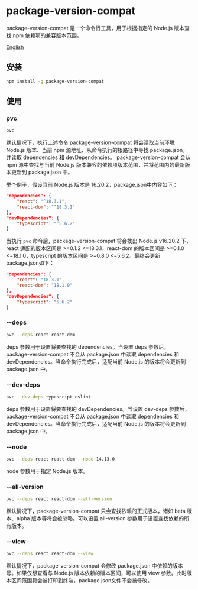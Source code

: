 # package-version-compat
package-version-compat 是一个命令行工具，用于根据指定的 Node.js 版本查找 npm 依赖项的兼容版本范围。

[English](https://github.com/wopelo/package-version-compat/README.md)

## 安装
```bash
npm install -g package-version-compat
```

## 使用

### pvc

```bash
pvc
```

默认情况下，执行上述命令 package-version-compat 将会读取当前环境 Node.js 版本、当前 npm 源地址、从命令执行的根路径中寻找 package.json，并读取 dependencies 和 devDependencies。
package-version-compat 会从 npm 源中查找与当前 Node.js 版本兼容的依赖项版本范围，并将范围内的最新版本更新到 package.json 中。

举个例子，假设当前 Node.js 版本是 16.20.2，package.json中内容如下：

```json
"dependencies": {
    "react": "^18.3.1",
    "react-dom": "^18.3.1"
},
"devDependencies": {
    "typescript": "^5.6.2"
}
```

当执行 ```pvc``` 命令后，package-version-compat 将会找出 Node.js v16.20.2 下，react 适配的版本区间是 >=0.1.2 <=18.3.1，react-dom 的版本区间是 >=0.1.0 <=18.1.0，typescript 的版本区间是 >=0.8.0 <=5.6.2。最终会更新package.json如下：

```json
"dependencies": {
    "react": "18.3.1",
    "react-dom": "18.1.0"
},
"devDependencies": {
    "typescript": "5.6.2"
}
```

### --deps

```bash
pvc --deps react react-dom
```

deps 参数用于设置将要查找的 dependencies。当设置 deps 参数后，package-version-compat 不会从 package.json 中读取 dependencies 和 devDependencies。当命令执行完成后，适配当前 Node.js 的版本将会更新到 package.json 中。

### --dev-deps

```bash
pvc --dev-deps typescript eslint
```

deps 参数用于设置将要查找的 devDependencies。当设置 dev-deps 参数后，package-version-compat 不会从 package.json 中读取 dependencies 和 devDependencies。当命令执行完成后，适配当前 Node.js 的版本将会更新到 package.json 中。

### --node

```bash
pvc --deps react react-dom --node 14.13.0
```

node 参数用于指定 Node.js 版本。

### --all-version

```bash
pvc --deps react react-dom --all-version
```

默认情况下，package-version-compat 只会查找依赖的正式版本，诸如 beta 版本、alpha 版本等将会被忽略。可以设置 all-version 参数用于设置查找依赖的所有版本。

### --view

```bash
pvc --deps react react-dom --view
```

默认情况下，package-version-compat 会修改 package.json 中依赖的版本号。如果仅想查看与 Node.js 版本依赖的版本区间，可以使用 view 参数。此时版本区间范围将会被打印到终端，package.json文件不会被修改。